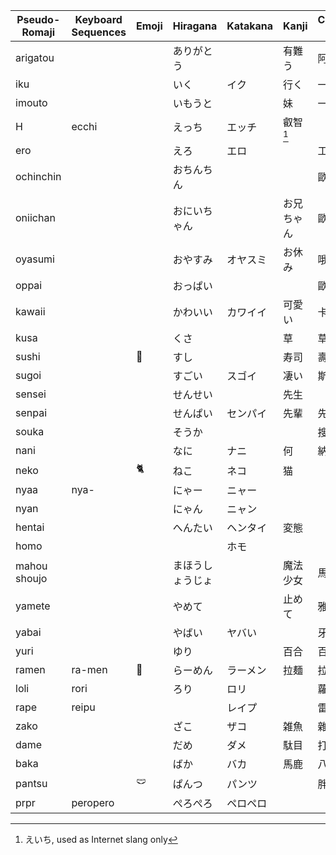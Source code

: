 | Pseudo-Romaji | Keyboard Sequences | Emoji | Hiragana | Katakana | Kanji  | Chinese loan |
| ------------- | ------------------ | ----- | -------- | -------- | ------ | ------------ |
| arigatou |  |  | ありがとう |  | 有難う | 阿里嘎多 |
| iku |  |  | いく | イク | 行く | 一庫 |
| imouto |  |  | いもうと |  | 妹 | 一抹多 |
| H | ecchi |  | えっち | エッチ | 叡智[^1] |  |
| ero |  |  | えろ | エロ |  | 工口 |
| ochinchin |  |  | おちんちん |  |  | 歐金金 |
| oniichan |  |  | おにいちゃん |  | お兄ちゃん | 歐尼醬 |
| oyasumi |  |  | おやすみ | オヤスミ | お休み | 哦呀斯密 |
| oppai |  |  | おっぱい |  |  | 歐派 |
| kawaii |  |  | かわいい | カワイイ | 可愛い | 卡哇伊 |
| kusa |  |  | くさ |  | 草 | 草 |
| sushi |  | 🍣 | すし |  | 寿司 | 壽司 |
| sugoi |  |  | すごい | スゴイ | 凄い | 斯國一 |
| sensei |  |  | せんせい |  | 先生 |  |
| senpai |  |  | せんぱい | センパイ | 先輩 | 先輩 |
| souka |  |  | そうか |  |  | 搜嘎 |
| nani |  |  | なに | ナニ | 何 | 納尼 |
| neko |  | 🐈️ | ねこ | ネコ | 猫 |  |
| nyaa | nya- |  | にゃー | ニャー |  |  |
| nyan |  |  | にゃん | ニャン |  |  |
| hentai |  |  | へんたい | ヘンタイ | 変態 |  |
| homo |  |  |  | ホモ |  |  |
| mahou shoujo |  |  | まほうしょうじょ |  | 魔法少女 | 馬猴燒酒 |
| yamete |  |  | やめて |  | 止めて | 雅咩蝶 |
| yabai |  |  | やばい | ヤバい |  | 牙白 |
| yuri |  |  | ゆり |  | 百合 | 百合 |
| ramen | ra-men  | 🍜 | らーめん | ラーメン | 拉麺 | 拉麪 |
| loli | rori |  | ろり | ロリ |  | 蘿莉 |
| rape | reipu |  |  | レイプ |  | 雷普 |
| zako |  |  | ざこ | ザコ | 雑魚 | 雜魚 |
| dame |  |  | だめ | ダメ | 駄目 | 打咩 |
| baka |  |  | ばか | バカ | 馬鹿 | 八嘎 |
| pantsu |  | 🩲 | ぱんつ | パンツ |  | 胖次 |
| prpr | peropero |  | ぺろぺろ | ペロペロ |  |  |

[^1]: えいち, used as Internet slang only
